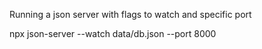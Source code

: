 

Running a json server with flags to watch and specific port

npx json-server --watch data/db.json --port 8000